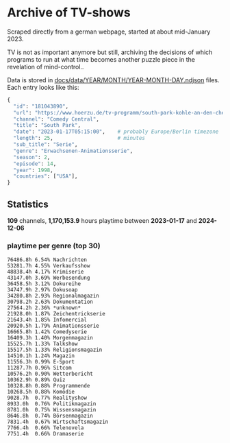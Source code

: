 # Archive of TV-shows

Scraped directly from a german webpage, started at about mid-January 2023.

TV is not as important anymore but still, archiving the decisions of which programs to run at what time
becomes another puzzle piece in the revelation of mind-control.. 

Data is stored in [docs/data/YEAR/MONTH/YEAR-MONTH-DAY.ndjson](docs/data/) files. 
Each entry looks like this:

```python
{
  "id": "181043890", 
  "url": "https://www.hoerzu.de/tv-programm/south-park-kohle-an-den-chefkoch/bid_181043890/", 
  "channel": "Comedy Central", 
  "title": "South Park", 
  "date": "2023-01-17T05:15:00",    # probably Europe/Berlin timezone 
  "length": 25,                     # minutes 
  "sub_title": "Serie", 
  "genre": "Erwachsenen-Animationsserie", 
  "season": 2, 
  "episode": 14, 
  "year": 1998, 
  "countries": ["USA"],
}
```

## Statistics

**109** channels, **1,170,153.9** hours playtime between **2023-01-17** and **2024-12-06**


### playtime per genre (top 30)

    76486.8h 6.54% Nachrichten
    53281.7h 4.55% Verkaufsshow
    48838.4h 4.17% Krimiserie
    43147.0h 3.69% Werbesendung
    36458.5h 3.12% Dokureihe
    34747.9h 2.97% Dokusoap
    34280.8h 2.93% Regionalmagazin
    30798.2h 2.63% Dokumentation
    27564.2h 2.36% *unknown*
    21928.0h 1.87% Zeichentrickserie
    21643.4h 1.85% Infomercial
    20920.5h 1.79% Animationsserie
    16665.8h 1.42% Comedyserie
    16409.3h 1.40% Morgenmagazin
    15525.7h 1.33% Talkshow
    15517.5h 1.33% Religionsmagazin
    14510.1h 1.24% Magazin
    11556.3h 0.99% E-Sport
    11287.7h 0.96% Sitcom
    10576.2h 0.90% Wetterbericht
    10362.9h 0.89% Quiz
    10328.8h 0.88% Programmende
    10268.5h 0.88% Komödie
    9028.7h  0.77% Realityshow
    8933.0h  0.76% Politikmagazin
    8781.0h  0.75% Wissensmagazin
    8646.8h  0.74% Börsenmagazin
    7831.4h  0.67% Wirtschaftsmagazin
    7766.4h  0.66% Telenovela
    7751.4h  0.66% Dramaserie
